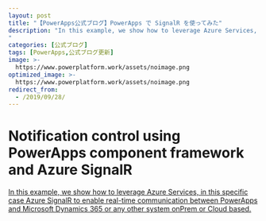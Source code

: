 ```yaml
---
layout: post
title: "【PowerApps公式ブログ】PowerApps で SignalR を使ってみた"
description: "In this example, we show how to leverage Azure Services, in this specific case Azure SignalR to enable real-time communication between PowerApps and Microsoft Dynamics 365 or any other system onPrem or Cloud based. 
"
categories: [公式ブログ]
tags: [PowerApps,公式ブログ更新]
image: >-
  https://www.powerplatform.work/assets/noimage.png
optimized_image: >-
  https://www.powerplatform.work/assets/noimage.png
redirect_from:
  - /2019/09/28/
---
```


# Notification control using PowerApps component framework and Azure SignalR

[In this example, we show how to leverage Azure Services, in this specific case Azure SignalR to enable real-time communication between PowerApps and Microsoft Dynamics 365 or any other system onPrem or Cloud based. 
](https://powerapps.microsoft.com/ja-jp/blog/notification-control-using-powerapps-component-framework-and-azure-signalr/)

